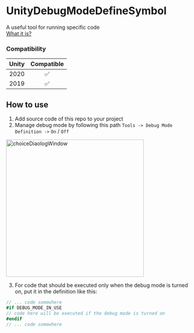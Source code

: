 # UnityDebugModeDefineSymbol
A useful tool for running specific code <br>
[What it is?](https://docs.microsoft.com/en-us/dotnet/csharp/language-reference/preprocessor-directives/preprocessor-if)


### Compatibility
|  Unity  | Compatible |
|:-------:|:----------:|
|  2020   |:white_check_mark:|
|  2019   |:white_check_mark:|

## How to use
1. Add source code of this repo to your project
2. Manage debug mode by following this path `Tools -> Debug Mode Definition ->` `On` / `Off`
<img width="372" alt="choiceDiaologWindow" src="https://user-images.githubusercontent.com/29813954/110636484-fa65bd00-81b4-11eb-88e9-c0b55ad82a21.png">

3. For code that should be executed only when the debug mode is turned on, put it in the definition like this:

```c#
// ... code somewhere
#if DEBUG_MODE_IN_USE
// code here will be executed if the debug mode is turned on
#endif
// ... code somewhere
```
